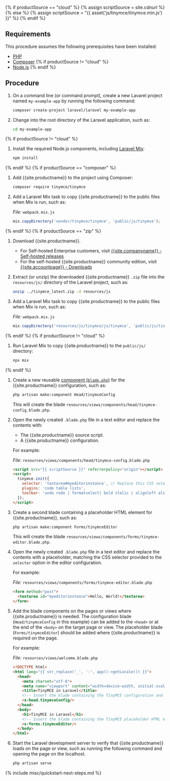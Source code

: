 {% if productSource == "cloud" %}
  {% assign scriptSource = site.cdnurl %}
{% else %}
  {% assign scriptSource = "{{ asset('js/tinymce/tinymce.min.js') }}" %}
{% endif %}

## Requirements

This procedure assumes the following prerequisites have been installed:

* [PHP](https://www.php.net/)
* [Composer](https://getcomposer.org/)
{% if productSource != "cloud" %}
* [Node.js](https://nodejs.org/)
{% endif %}

## Procedure

1. On a command line (or command prompt), create a new Lavarel project named `my-example-app` by running the following command:

    ```sh
    composer create-project laravel/laravel my-example-app
    ```

1. Change into the root directory of the Laravel application, such as:

    ```sh
    cd my-example-app
    ```

{% if productSource != "cloud" %}
1. Install the required Node.js components, including [Laravel Mix](https://laravel.com/docs/8.x/mix):

    ```sh
    npm install
    ```

{% endif %}
{% if productSource == "composer" %}
1. Add {{site.productname}} to the project using Composer:

    ```sh
    composer require tinymce/tinymce
    ```

1. Add a Laravel Mix task to copy {{site.productname}} to the public files when Mix is run, such as:

    _File:_ `webpack.mix.js`
    ```js
    mix.copyDirectory('vendor/tinymce/tinymce', 'public/js/tinymce');
    ```

{% endif %}
{% if productSource == "zip" %}
1. Download {{site.productname}}.

    * For Self-hosted Enterprise customers, visit [{{site.companyname}} - Self-hosted releases]({{site.download-community}})
    * For the self-hosted {{site.productname}} community edition, visit [{{site.accountpage}} - Downloads]({{site.download-enterprise}})

1. Extract (or unzip) the downloaded {{site.productname}} `.zip` file into the `resources/js/` directory of the Laravel project, such as:

    ```sh
    unzip ../tinymce_latest.zip -d resources/js
    ```

1. Add a Laravel Mix task to copy {{site.productname}} to the public files when Mix is run, such as:

    _File:_ `webpack.mix.js`
    ```js
    mix.copyDirectory('resources/js/tinymce/js/tinymce', 'public/js/tinymce');
    ```

{% endif %}
{% if productSource != "cloud" %}
1. Run Laravel Mix to copy {{site.productname}} to the `public/js/` directory:

    ```sh
    npx mix
    ```

{% endif %}
1. Create a new reusable [component (`blade.php`)](https://laravel.com/docs/8.x/blade#components) for the {{site.productname}} configuration, such as:

    ```sh
    php artisan make:component Head/tinymceConfig
    ```

    This will create the blade `resources/views/components/head/tinymce-config.blade.php`.

1. Open the newly created `.blade.php` file in a text editor and replace the contents with:

    * The {{site.productname}} source script.
    * A {{site.productname}} configuration.

    For example:

    _File:_ `resources/views/components/head/tinymce-config.blade.php`

    ```html
    <script src="{{ scriptSource }}" referrerpolicy="origin"></script>
    <script>
      tinymce.init({
        selector: 'textarea#myeditorinstance', // Replace this CSS selector to match the placeholder element for TinyMCE
        plugins: 'code table lists',
        toolbar: 'undo redo | formatselect| bold italic | alignleft aligncenter alignright | indent outdent | bullist numlist | code | table'
      });
    </script>
    ```

1. Create a second blade containing a placeholder HTML element for {{site.productname}}, such as:

    ```sh
    php artisan make:component Forms/tinymceEditor
    ```

    This will create the blade `resources/views/components/forms/tinymce-editor.blade.php`.

1. Open the newly created `.blade.php` file in a text editor and replace the contents with a placeholder, matching the CSS selector provided to the `selector` option in the editor configuration.

    For example:

    _File:_ `resources/views/components/forms/tinymce-editor.blade.php`

    ```html
    <form method="post">
      <textarea id="myeditorinstance">Hello, World!</textarea>
    </form>
    ```

1. Add the blade components on the pages or views where {{site.productname}} is needed. The configuration blade (`Head/tinymceConfig` in this example) can be added to the `<head>` or at the end of the `<body>` on the target page or view. The placeholder blade (`Forms/tinymceEditor`) should be added where {{site.productname}} is required on the page.

    For example:

    _File:_ `resources/views/welcome.blade.php`

    ```html
    <!DOCTYPE html>
    <html lang="{{ str_replace('_', '-', app()->getLocale()) }}">
      <head>
        <meta charset="utf-8">
        <meta name="viewport" content="width=device-width, initial-scale=1">
        <title>TinyMCE in Laravel</title>
        <!-- Insert the blade containing the TinyMCE configuration and source script -->
        <x-head.tinymceConfig/>
      </head>
      <body>
        <h1>TinyMCE in Laravel</h1>
        <!-- Insert the blade containing the TinyMCE placeholder HTML element -->
        <x-forms.tinymceEditor/>
      </body>
    </html>
    ```

1. Start the Laravel development server to verify that {{site.productname}} loads on the page or view, such as running the following command and opening the page on the localhost.

    ```sh
    php artisan serve
    ```

{% include misc/quickstart-next-steps.md %}
